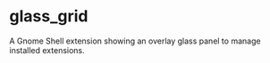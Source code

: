 # glass_grid
A Gnome Shell extension showing an overlay glass panel to manage installed extensions.
